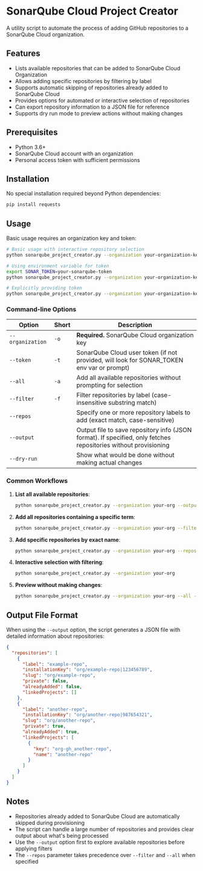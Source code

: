 # SonarQube Cloud Project Creator

A utility script to automate the process of adding GitHub repositories to a SonarQube Cloud organization.

## Features

- Lists available repositories that can be added to SonarQube Cloud Organization
- Allows adding specific repositories by filtering by label
- Supports automatic skipping of repositories already added to SonarQube Cloud
- Provides options for automated or interactive selection of repositories
- Can export repository information to a JSON file for reference
- Supports dry run mode to preview actions without making changes

## Prerequisites

- Python 3.6+
- SonarQube Cloud account with an organization
- Personal access token with sufficient permissions

## Installation

No special installation required beyond Python dependencies:

```bash
pip install requests
```

## Usage

Basic usage requires an organization key and token:

```bash
# Basic usage with interactive repository selection
python sonarqube_project_creator.py --organization your-organization-key

# Using environment variable for token
export SONAR_TOKEN=your-sonarqube-token
python sonarqube_project_creator.py --organization your-organization-key

# Explicitly providing token
python sonarqube_project_creator.py --organization your-organization-key --token your-sonarqube-token
```

### Command-line Options

| Option | Short | Description |
|--------|-------|-------------|
| `--organization` | `-o` | **Required.** SonarQube Cloud organization key |
| `--token` | `-t` | SonarQube Cloud user token (if not provided, will look for SONAR_TOKEN env var or prompt) |
| `--all` | `-a` | Add all available repositories without prompting for selection |
| `--filter` | `-f` | Filter repositories by label (case-insensitive substring match) |
| `--repos` | | Specify one or more repository labels to add (exact match, case-sensitive) |
| `--output` | | Output file to save repository info (JSON format). If specified, only fetches repositories without provisioning |
| `--dry-run` | | Show what would be done without making actual changes |

### Common Workflows

1. **List all available repositories**:
   ```bash
   python sonarqube_project_creator.py --organization your-org --output repos.json
   ```

2. **Add all repositories containing a specific term**:
   ```bash
   python sonarqube_project_creator.py --organization your-org --filter "api"
   ```

3. **Add specific repositories by exact name**:
   ```bash
   python sonarqube_project_creator.py --organization your-org --repos "repo1" "repo2" "repo3"
   ```

4. **Interactive selection with filtering**:
   ```bash
   python sonarqube_project_creator.py --organization your-org
   ```

5. **Preview without making changes**:
   ```bash
   python sonarqube_project_creator.py --organization your-org --all --dry-run
   ```

## Output File Format

When using the `--output` option, the script generates a JSON file with detailed information about repositories:

```json
{
  "repositories": [
    {
      "label": "example-repo",
      "installationKey": "org/example-repo|123456789",
      "slug": "org/example-repo",
      "private": false,
      "alreadyAdded": false,
      "linkedProjects": []
    },
    {
      "label": "another-repo",
      "installationKey": "org/another-repo|987654321",
      "slug": "org/another-repo",
      "private": true,
      "alreadyAdded": true,
      "linkedProjects": [
        {
          "key": "org-gh_another-repo",
          "name": "another-repo"
        }
      ]
    }
  ]
}
```

## Notes

- Repositories already added to SonarQube Cloud are automatically skipped during provisioning
- The script can handle a large number of repositories and provides clear output about what's being processed
- Use the `--output` option first to explore available repositories before applying filters
- The `--repos` parameter takes precedence over `--filter` and `--all` when specified